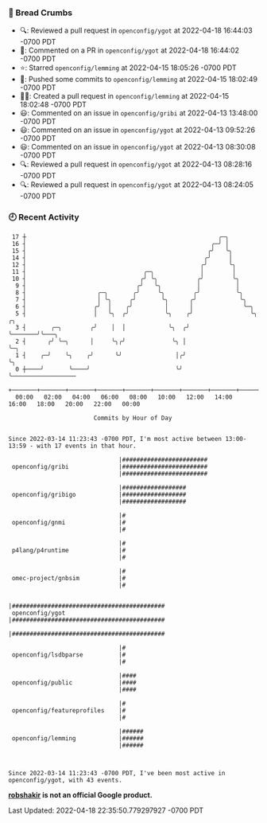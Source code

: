 ### 🍞 Bread Crumbs

 * 🔍: Reviewed a pull request in  `openconfig/ygot` at 2022-04-18 16:44:03 -0700 PDT
 * 💬: Commented on a PR in  `openconfig/ygot` at 2022-04-18 16:44:02 -0700 PDT
 * ⭐️: Starred `openconfig/lemming` at 2022-04-15 18:05:26 -0700 PDT
 * 🚢: Pushed some commits to `openconfig/lemming` at 2022-04-15 18:02:49 -0700 PDT
 * ✍🏼: Created a pull request in `openconfig/lemming` at 2022-04-15 18:02:48 -0700 PDT
 * 😃: Commented on an issue in `openconfig/gribi` at 2022-04-13 13:48:00 -0700 PDT
 * 😃: Commented on an issue in `openconfig/ygot` at 2022-04-13 09:52:26 -0700 PDT
 * 😃: Commented on an issue in `openconfig/ygot` at 2022-04-13 08:30:08 -0700 PDT
 * 🔍: Reviewed a pull request in  `openconfig/ygot` at 2022-04-13 08:28:16 -0700 PDT
 * 🔍: Reviewed a pull request in  `openconfig/ygot` at 2022-04-13 08:24:05 -0700 PDT

### 🕘 Recent Activity
```
 17 ┼                                                      ╭─╮
 16 ┤                                                    ╭─╯ │
 15 ┤                                                   ╭╯   ╰╮
 14 ┤                                                  ╭╯     │
 12 ┤                                                 ╭╯      ╰╮
 11 ┤                                 ╭─╮             │        │
 10 ┤                                ╭╯ ╰╮           ╭╯        ╰╮
  9 ┤                               ╭╯   ╰╮          │          │
  8 ┤                    ╭─╮       ╭╯     ╰╮        ╭╯          ╰╮
  7 ┤                    │ ╰╮     ╭╯       ╰╮      ╭╯            ╰╮
  6 ┤                   ╭╯  │    ╭╯         │      │              ╰─╮
  5 ┤                   │   ╰╮  ╭╯          ╰╮    ╭╯                ╰╮       ╭╮
  3 ┤       ╭─╮        ╭╯    │  │            ╰╮  ╭╯                  ╰───────╯╰───╮
  2 ┤      ╭╯ ╰─╮      │     ╰╮╭╯             ╰╮ │                                ╰─╮
  1 ┤    ╭─╯    ╰╮    ╭╯      ╰╯               │╭╯                                  ╰╮
  0 ┼────╯       ╰────╯                        ╰╯                                    ╰──────────────────
    +───────+───────+───────+───────+───────+───────+───────+───────+───────+───────+───────+───────+────
  00:00   02:00   04:00   06:00   08:00   10:00   12:00   14:00   16:00   18:00   20:00   22:00   00:00   

						Commits by Hour of Day


Since 2022-03-14 11:23:43 -0700 PDT, I'm most active between 13:00-13:59 - with 17 events in that hour.

```



```
                               |########################
 openconfig/gribi              |########################
                               |########################

                               |##################
 openconfig/gribigo            |##################
                               |##################

                               |#
 openconfig/gnmi               |#
                               |#

                               |#
 p4lang/p4runtime              |#
                               |#

                               |#
 omec-project/gnbsim           |#
                               |#

                               |###########################################
 openconfig/ygot               |###########################################
                               |###########################################

                               |#
 openconfig/lsdbparse          |#
                               |#

                               |####
 openconfig/public             |####
                               |####

                               |#
 openconfig/featureprofiles    |#
                               |#

                               |######
 openconfig/lemming            |######
                               |######



Since 2022-03-14 11:23:43 -0700 PDT, I've been most active in openconfig/ygot, with 43 events.

```
**[robshakir](mailto:robjs@google.com) is not an official Google product.**  


Last Updated: 2022-04-18 22:35:50.779297927 -0700 PDT
